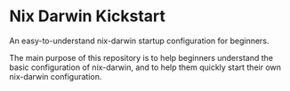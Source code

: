 # Nix Darwin Kickstart

An easy-to-understand nix-darwin startup configuration for beginners.

The main purpose of this repository is to help beginners understand the basic configuration of nix-darwin, and to help them quickly start their own nix-darwin configuration.


